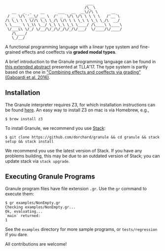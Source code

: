 ```
                                     ___             
                                    /\_ \            
   __   _  _    __      ___   __  __\//\ \      __   
 / _  \/\`'__\/ __ \  /' _ `\/\ \/\ \ \ \ \   /'__`\
/\ \_\ \ \ \//\ \_\ \_/\ \/\ \ \ \_\ \ \_\ \_/\  __/
\ \____ \ \_\\ \__/ \_\ \_\ \_\ \____/ /\____\ \____\
 \/___L\ \/_/ \/__/\/_/\/_/\/_/\/___/  \/____/\/____/
   /\____/                                           
   \_/__/
```

A functional programming language with a linear type system and fine-grained effects and coeffects via **graded modal types**.

A brief introduction to the Granule programming language can be found in [this extended abstract](http://www.cs.ox.ac.uk/conferences/fscd2017/preproceedings_unprotected/TLLA_Orchard.pdf) presented at TLLA'17. The type system is partly based on the one in ["Combining effects and coeffects via grading" (Gaboardi et al. 2016)](https://www.cs.kent.ac.uk/people/staff/dao7/publ/combining-effects-and-coeffects-icfp16.pdf).

## Installation

The Granule interpreter requires Z3, for which installation instructions can be found [here](https://github.com/Z3Prover/z3). An easy way to install Z3 on mac is via Homebrew, e.g.,

    $ brew install z3

To install Granule, we recommend you use [Stack](https://docs.haskellstack.org/en/stable/README/):

    $ git clone https://github.com/dorchard/granule && cd granule && stack setup && stack install

We recommend you use the latest version of Stack. If you have any problems building, this may be due to an outdated version of Stack; you can update stack via `stack upgrade`.

## Executing Granule Programs

Granule program files have file extension `.gr`. Use the `gr` command to execute them:

    $ gr examples/NonEmpty.gr
    Checking examples/NonEmpty.gr...
    Ok, evaluating...
    `main` returned:
    1

See the `examples` directory for more sample programs, or `tests/regression` if you dare.

All contributions are welcome!
